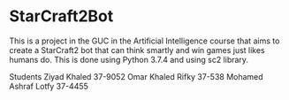 # StarCraft2Bot
This is a project in the GUC in the Artificial Intelligence course that aims to create a StarCraft2 bot that can think smartly and win games just likes humans do.
This is done using Python 3.7.4 and using sc2 library.

Students 
Ziyad Khaled 37-9052
Omar Khaled Rifky 37-538
Mohamed Ashraf Lotfy 37-4455